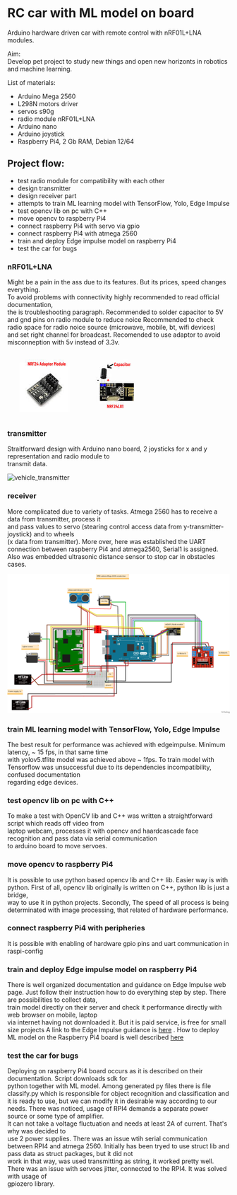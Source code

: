 # RC car with ML model on board

Arduino hardware driven car with remote control with nRF01L+LNA modules.



Aim:  
Develop pet project to study new things and open new horizonts 
in robotics and machine learning.

List of materials:
 - Arduino Mega 2560
 - L298N motors driver
 - servos s90g
 - radio module nRF01L+LNA
 - Arduino nano
 - Arduino joystick
 - Raspberry Pi4, 2 Gb RAM, Debian 12/64

## Project flow:
- test radio module for compatibility with each other
- design transmitter
- design receiver part
- attempts to train ML learning model with TensorFlow, Yolo, Edge Impulse
- test opencv lib on pc with C++
- move opencv to raspberry Pi4
- connect raspberry Pi4 with servo via gpio 
- connect raspberry Pi4 with atmega 2560
- train and deploy Edge impulse model on raspberry Pi4
- test the car for bugs

### nRF01L+LNA

Might be a pain in the ass due to its features. But its prices, speed changes everything.  
To avoid problems with connectivity highly recommended to read official documentation,  
the is troubleshooting paragraph.
Recommended to solder capacitor to 5V and gnd pins on radio module to reduce noice
Recommended to check radio space for radio noice source (microwave, mobile, bt, wifi devices)  
and set right channel for broadcast.
Recomended to use adaptor to avoid misconneption with 5v instead of 3.3v.

![nrf2401l](nRF01L_pics/nrf2401l.jpg)  

### transmitter

Straitforward design with Arduino nano board, 2 joysticks for x and y representation and radio module to  
transmit data.

![vehicle_transmitter](/transmitter_pics/vehicle_transmitter.png)  

### receiver

More complicated due to variety of tasks. Atmega 2560 has to receive a data from transmitter, process it  
and pass values to servo (stearing control access data from y-transmitter-joystick) and to wheels  
(x data from transmitter).
More over, here was established the UART connection between raspberry Pi4 and atmega2560, Serial1 is assigned. 
Also was embedded ultrasonic distance sensor to stop car in obstacles cases.

![rpi4_atmega_on_wheels](reciever_pics/rpi4_atmega_on_wheels.png)

### train ML learning model with TensorFlow, Yolo, Edge Impulse

The best result for performance was achieved with edgeimpulse. Minimum latency, ~ 15 fps, in that same time  
with yolov5.tflite model was achieved above ~ 1fps.
To train model with Tensorflow was unsuccessful due to its dependencies incompatibility, confused documentation  
regarding edge devices.

### test opencv lib on pc with C++
To make a test with OpenCV lib and C++ was written a straightforward script which reads off video from  
laptop webcam, processes it with opencv and haardcascade face recognition and pass data via serial communication  
to arduino board to move servoes. 

### move opencv to raspberry Pi4

It is possible to use python based opencv lib and C++ lib. 
Easier way is with python. First of all, opencv lib originally is written on C++, python lib is just a bridge,  
way to use it in python projects. Secondly, The speed of all process is being determinated with image processing,
that related of hardware performance.

### connect raspberry Pi4 with peripheries
It is possible with enabling of hardware gpio pins and uart communication in raspi-config

### train and deploy Edge impulse model on raspberry Pi4
There is well organized documentation and guidance on Edge Impulse web page. 
Just follow their instruction how to do everything step by step. There are possibilities to collect data,  
train model directly on their server and check it performance directly with web browser on mobile, laptop  
via internet having not downloaded it.
But it is paid service, is free for small size projects
A link to the Edge Impulse guidance is [here](https://docs.edgeimpulse.com/docs/tutorials/end-to-end-tutorials/computer-vision/object-detection/detect-objects-using-fomo)
.
How to deploy ML model on the Raspberry Pi4 board is well described [here](https://docs.edgeimpulse.com/docs/edge-ai-hardware/cpu/raspberry-pi-4)

### test the car for bugs
Deploying on raspberry Pi4 board occurs as it is described on their documentation. Script downloads sdk for  
python together with ML model.
Among generated py files there is file classify.py which is responsible for object recognition and classification
and it is ready to use, but we can modify it in desirable way according to our needs. 
There was noticed, usage of RPI4 demands a separate power source or some type of amplifier.  
It can not take a voltage fluctuation and needs at least 2A of current. That's why was decided to  
use 2 power supplies.
There was an issue wtih serial communication between RPI4 and atmega 2560. 
Initially has been tryed to use struct lib and pass data as struct packages, but it did not  
work in that way, was used transmitting as string, it worked pretty well.
There was an issue with servoes jitter, connected to the RPI4. It was solved with usage of  
gpiozero library.







